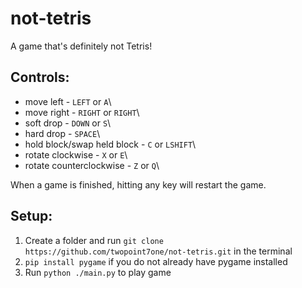 # not-tetris
A game that's definitely not Tetris!

## Controls:
- move left - `LEFT` or `A`\
- move right - `RIGHT` or `RIGHT`\
- soft drop - `DOWN` or `S`\
- hard drop - `SPACE`\
- hold block/swap held block - `C` or `LSHIFT`\
- rotate clockwise - `X` or `E`\
- rotate counterclockwise - `Z` or `Q`\

When a game is finished, hitting any key will restart the game.

## Setup:
1. Create a folder and run `git clone https://github.com/twopoint7one/not-tetris.git` in the terminal
2. `pip install pygame` if you do not already have pygame installed
3. Run `python ./main.py` to play game
